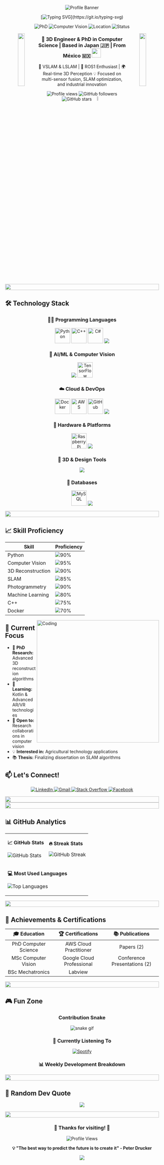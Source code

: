 <!-- Header with dynamic badges -->
<div align="center">
  
![Profile Banner](https://capsule-render.vercel.app/api?type=waving&color=gradient&height=200&section=header&text=Ariel%20Vazquez&fontSize=80&fontAlignY=35&animation=twinkling&fontColor=gradient)

[![Typing SVG](https://readme-typing-svg.herokuapp.com?font=Fira+Code&size=24&pause=1000&color=00F7FF&center=true&vCenter=true&width=600&lines=Welcome+to+my+Github+Profile!;PhD+in+Computer+Science;Computer+Vision+%26+3D+Reconstruction;SLAM+%26+Photogrammetry+Expert;Always+Learning+New+Technologies!)](https://git.io/typing-svg)

<!-- Dynamic badges -->
<p align="center">
  <img src="https://img.shields.io/badge/PhD-Computer%20Science-blue?style=for-the-badge&logo=academia" alt="PhD"/>
  <img src="https://img.shields.io/badge/Focus-Computer%20Vision-green?style=for-the-badge&logo=opencv" alt="Computer Vision"/>
  <img src="https://img.shields.io/badge/Location-México-red?style=for-the-badge&logo=googlemaps" alt="Location"/>
  <img src="https://img.shields.io/badge/Status-Available%20for%20Collaboration-brightgreen?style=for-the-badge" alt="Status"/>
</p>

<img align="left" src="https://user-images.githubusercontent.com/65187002/144930161-2f783401-8d27-4fdf-a2f7-cc0ba32f1f1f.gif" width="21%" style="display:inline;"><img align="right" src="https://user-images.githubusercontent.com/65187002/144930161-2f783401-8d27-4fdf-a2f7-cc0ba32f1f1f.gif" width="21%" style="display:inline;">

<h3 align="center">🚀 3D Engineer & PhD in Computer Science | Based in Japan 🇯🇵 | From México 🇲🇽 <img src="https://media.giphy.com/media/WUlplcMpOCEmTGBtBW/giphy.gif" width="30"></h3>

<p align="center">
🔬 VSLAM & LSLAM | 🤖 ROS1 Enthusiast | 🌍 Real-time 3D Perception  
💡 Focused on multi-sensor fusion, SLAM optimization, and industrial innovation  
</p>


<p align="center"> 
 <img src="https://komarev.com/ghpvc/?username=ariel9874&label=Profile%20views&color=0e75b6&style=flat" alt="Profile views" /> 
 <img src="https://img.shields.io/github/followers/ariel9874?label=Followers&style=social" alt="GitHub followers" />
 <img src="https://img.shields.io/github/stars/ariel9874?label=Stars&style=social" alt="GitHub stars" />
 <img src='https://c.tenor.com/--AQwe1rA8EAAAAi/batman-pixel-art.gif' alt="batman" width="6%">
</p>

</div>

<img src="https://i.imgur.com/dBaSKWF.gif" height="20" width="100%">

## 🛠️ **Technology Stack**

<div align="center">

### 👨‍💻 **Programming Languages**
<p align="center">
  <img src="https://techstack-generator.vercel.app/python-icon.svg" alt="Python" width="50" height="50" />
  <img src="https://techstack-generator.vercel.app/cpp-icon.svg" alt="C++" width="50" height="50" />
  <img src="https://techstack-generator.vercel.app/csharp-icon.svg" alt="C#" width="50" height="50" />
  <img src="https://skillicons.dev/icons?i=r,matlab,kotlin" />
</p>

### 🧠 **AI/ML & Computer Vision**
<p align="center">
  <img src="https://skillicons.dev/icons?i=opencv,tensorflow,pytorch" />
  <img src="https://user-images.githubusercontent.com/25181517/223639822-2a01e63a-a7f9-4a39-8930-61431541bc06.png" width="50" alt="TensorFlow"/>
</p>

### ☁️ **Cloud & DevOps**
<p align="center">
  <img src="https://techstack-generator.vercel.app/docker-icon.svg" alt="Docker" width="50" height="50" />
  <img src="https://techstack-generator.vercel.app/aws-icon.svg" alt="AWS" width="50" height="50" />
  <img src="https://techstack-generator.vercel.app/github-icon.svg" alt="GitHub" width="50" height="50" />
  <img src="https://skillicons.dev/icons?i=gcp,firebase,cloudflare" />
</p>

### 🔧 **Hardware & Platforms**
<p align="center">
  <img src="https://techstack-generator.vercel.app/raspberrypi-icon.svg" alt="Raspberry Pi" width="50" height="50" />
  <img src="https://skillicons.dev/icons?i=arduino,linux,windows" />
</p>

### 🎨 **3D & Design Tools**
<p align="center">
  <img src="https://skillicons.dev/icons?i=blender,autocad,unity,unreal" />
</p>

### 💾 **Databases**
<p align="center">
  <img src="https://techstack-generator.vercel.app/mysql-icon.svg" alt="MySQL" width="50" height="50" />
  <img src="https://skillicons.dev/icons?i=mongodb,postgresql" />
</p>

</div>

<img src="https://i.imgur.com/dBaSKWF.gif" height="20" width="100%">

## 📈 **Skill Proficiency**

<div align="center">

| **Skill**           | **Proficiency** |
|---------------------|-----------------|
| Python              | ![90%](https://img.shields.io/badge/Level-90%25-brightgreen) |
| Computer Vision     | ![95%](https://img.shields.io/badge/Level-95%25-brightgreen) |
| 3D Reconstruction   | ![90%](https://img.shields.io/badge/Level-90%25-brightgreen) |
| SLAM                | ![85%](https://img.shields.io/badge/Level-85%25-green) |
| Photogrammetry      | ![90%](https://img.shields.io/badge/Level-90%25-brightgreen) |
| Machine Learning    | ![80%](https://img.shields.io/badge/Level-80%25-yellowgreen) |
| C++                 | ![75%](https://img.shields.io/badge/Level-75%25-yellow) |
| Docker              | ![70%](https://img.shields.io/badge/Level-70%25-yellow) |

</div>

<img align="right" alt="Coding" width="400" src="https://user-images.githubusercontent.com/74038190/229223263-cf2e4b07-2615-4f87-9c38-e37600f8381a.gif">

## 🎯 **Current Focus**

- 🔭 **PhD Research:** Advanced 3D reconstruction algorithms
- 🌱 **Learning:** Kotlin & Advanced AR/VR technologies  
- 🤝 **Open to:** Research collaborations in computer vision
- 💡 **Interested in:** Agricultural technology applications
- 📚 **Thesis:** Finalizing dissertation on SLAM algorithms

## 📫 **Let's Connect!**

<div align="center">

<p align="center">
<a href="https://www.linkedin.com/in/ariel-eliezer-vazquez-972186157/" target="_blank">
  <img src="https://img.shields.io/badge/LinkedIn-0077B5?style=for-the-badge&logo=linkedin&logoColor=white" alt="LinkedIn"/>
</a>
<a href="mailto:ariel987451@gmail.com" target="_blank">
  <img src="https://img.shields.io/badge/Gmail-D14836?style=for-the-badge&logo=gmail&logoColor=white" alt="Gmail"/>
</a>
<a href="https://stackoverflow.com/users/23944981/ariel-vazquez" target="_blank">
  <img src="https://img.shields.io/badge/Stack_Overflow-FE7A16?style=for-the-badge&logo=stack-overflow&logoColor=white" alt="Stack Overflow"/>
</a>
<a href="https://www.facebook.com/profile.php?id=100009393586938" target="_blank">
  <img src="https://img.shields.io/badge/Facebook-1877F2?style=for-the-badge&logo=facebook&logoColor=white" alt="Facebook"/>
</a>
</p>

</div>

<img src="https://i.imgur.com/dBaSKWF.gif" height="20" width="100%">
<!--
## 🏆 **Featured Projects**

<div align="center">

<a href="https://github.com/ariel9874/project1">
  <img align="center" src="https://github-readme-stats.vercel.app/api/pin/?username=ariel9874&repo=your-slam-project&theme=algolia" />
</a>
<a href="https://github.com/ariel9874/project2">
  <img align="center" src="https://github-readme-stats.vercel.app/api/pin/?username=ariel9874&repo=your-cv-project&theme=algolia" />
</a>

</div>
-->
<img src="https://i.imgur.com/dBaSKWF.gif" height="20" width="100%">

## 📊 **GitHub Analytics**

<div align="center">

<table>
<tr>
<td>
  
**📈 GitHub Stats**
  
![GitHub Stats](https://github-readme-stats.vercel.app/api?username=ariel9874&show_icons=true&theme=algolia&hide_border=true&count_private=true)

</td>
<td>

**🔥 Streak Stats**

![GitHub Streak](https://github-readme-streak-stats.herokuapp.com/?user=ariel9874&theme=algolia&hide_border=true)

</td>
</tr>
<tr>
<td colspan="2">

**💻 Most Used Languages**

![Top Languages](https://github-readme-stats.vercel.app/api/top-langs/?username=ariel9874&layout=compact&theme=algolia&hide_border=true&langs_count=8)

</td>
</tr>
</table>

</div>

<img src="https://i.imgur.com/dBaSKWF.gif" height="20" width="100%">

## 🏅 **Achievements & Certifications**

<div align="center">

| 🎓 **Education** | 🏆 **Certifications** | 📚 **Publications** |
|:----------------:|:---------------------:|:-------------------:|
| PhD Computer Science  | AWS Cloud Practitioner |  Papers (2) |
| MSc Computer Vision | Google Cloud Professional | Conference Presentations (2) |
| BSc Mechatronics | Labview |  |

</div>

<img src="https://i.imgur.com/dBaSKWF.gif" height="20" width="100%">

## 🎮 **Fun Zone**

<div align="center">

### Contribution Snake 
![snake gif](https://github.com/null3000/null3000/blob/output/github-contribution-grid-snake.svg) 
### 🎵 **Currently Listening To**
[![Spotify](https://novatorem-kyzbk7wxl-bardiesel.vercel.app/api/spotify)](https://open.spotify.com/user/ariel98745)

### 📊 **Weekly Development Breakdown**
<!--START_SECTION:waka-->
<!--END_SECTION:waka-->

</div>

<img src="https://i.imgur.com/dBaSKWF.gif" height="20" width="100%">

## 💭 **Random Dev Quote**

<div align="center">

![](https://quotes-github-readme.vercel.app/api?type=horizontal&theme=algolia)

</div>

<img src="https://i.imgur.com/dBaSKWF.gif" height="20" width="100%">

<div align="center">

### 🌟 **Thanks for visiting!** 🌟

![Profile Views](https://komarev.com/ghpvc/?username=ariel9874&color=brightgreen&style=flat-square&label=PROFILE+VIEWS)

**💡 "The best way to predict the future is to create it" - Peter Drucker**

<img src="https://capsule-render.vercel.app/api?type=waving&color=gradient&height=100&section=footer"/>

</div>

